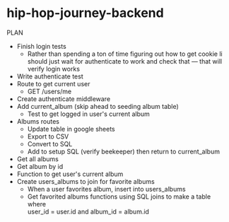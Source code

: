 # hip-hop-journey-backend

PLAN

- Finish login tests
  - Rather than spending a ton of time figuring out how to get cookie li 
    should just wait for authenticate to work and check that — that will
    verify login works
- Write authenticate test
- Route to get current user
  - GET /users/me
- Create authenticate middleware
- Add current_album (skip ahead to seeding album table)
  - Test to get logged in user's current album
- Albums routes
  - Update table in google sheets
  - Export to CSV
  - Convert to SQL
  - Add to setup SQL (verify beekeeper) then return to current_album
- Get all albums
- Get album by id
- Function to get user's current album
- Create users_albums to join for favorite albums
  - When a user favorites album, insert into users_albums
  - Get favorited albums functions using SQL joins to make a table where    
    user_id = user.id and album_id = album.id
